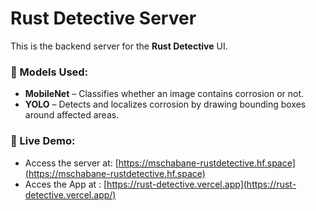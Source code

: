 # Rust Detective Server

This is the backend server for the **Rust Detective** UI.

### 🧠 Models Used:
- **MobileNet** – Classifies whether an image contains corrosion or not.
- **YOLO** – Detects and localizes corrosion by drawing bounding boxes around affected areas.

### 🚀 Live Demo:
- Access the server at: [https://mschabane-rustdetective.hf.space](https://mschabane-rustdetective.hf.space)
- Acces the App at : [https://rust-detective.vercel.app](https://rust-detective.vercel.app/)
